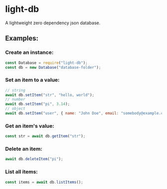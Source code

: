 # light-db

A lightweight zero dependency json database.

## Examples:

### Create an instance:

```js
const Database = require("light-db");
const db = new Database("database-folder");
```

### Set an item to a value:

```js
// string
await db.setItem("str", "hello, world");
// number
await db.setItem("pi", 3.14);
// object
await db.setItem("user", { name: "John Doe", email: "somebody@example.com" });
```

### Get an item's value:

```js
const str = await db.getItem("str");
```

### Delete an item:

```js
await db.deleteItem("pi");
```

### List all items:

```js
const items = await db.listItems();
```
